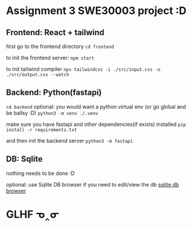 # Assignment 3 SWE30003 project :D

## Frontend: React + tailwind
first go to the frontend directory
```cd frontend```

to init the frontend server:
```npm start```

to init tailwind compiler
```npx tailwindcss -i ./src/input.css -o ./src/output.css --watch```

## Backend: Python(fastapi)
```cd backend```
optional: you would want a python virtual env (or go global and be ballsy :D)
```python3 -m venv ./.venv```

make sure you have fastapi and other dependencies(if exists) installed
```pip install -r requirements.txt```

and then init the backend server
```python3 -m fastapi```
## DB: Sqlite 
nothing needs to be done :D

optional: use Sqlite DB browser if you need to edit/view the db 
[sqlite db browser](https://sqlitebrowser.org/)

# GLHF ᓀ‸ᓂ
